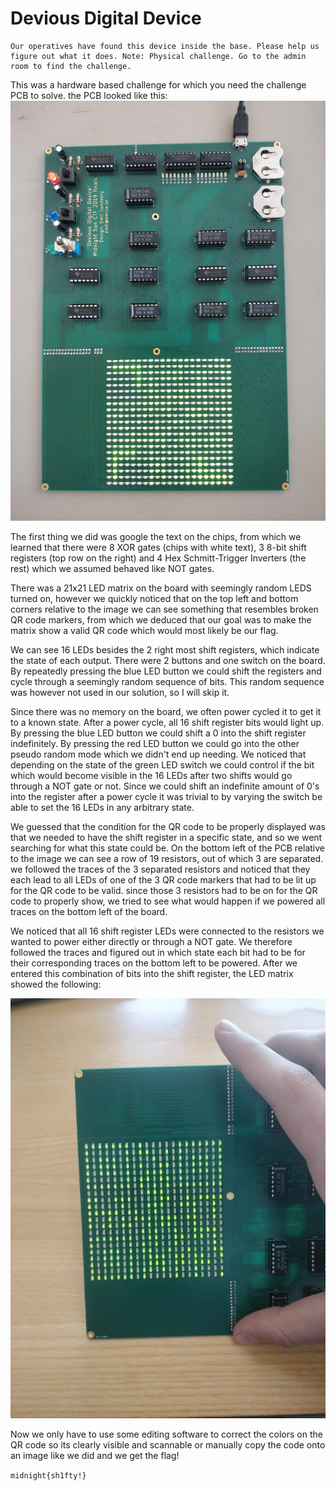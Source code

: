 # Devious Digital Device

```
Our operatives have found this device inside the base. Please help us figure out what it does. Note: Physical challenge. Go to the admin room to find the challenge.
```

This was a hardware based challenge for which you need the challenge PCB to solve. the PCB looked like this:
![PCB image](Devious_Digital_Device1.jpg)

The first thing we did was google the text on the chips, from which we learned that there were 8 XOR gates (chips with white text), 3 8-bit shift registers (top row on the right) and 4 Hex Schmitt-Trigger Inverters (the rest) which we assumed behaved like NOT gates.

There was a 21x21 LED matrix on the board with seemingly random LEDS turned on, however we quickly noticed that on the top left and bottom corners relative to the image we can see something that resembles broken QR code markers, from which we deduced that our goal was to make the matrix show a valid QR code which would most likely be our flag.

We can see 16 LEDs besides the 2 right most shift registers, which indicate the state of each output. There were 2 buttons and one switch on the board. By repeatedly pressing the blue LED button we could shift the registers and cycle through a seemingly random sequence of bits. This random sequence was however not used in our solution, so I will skip it.

Since there was no memory on the board, we often power cycled it to get it to a known state. After a power cycle, all 16 shift register bits would light up. By pressing the blue LED button we could shift a 0 into the shift register indefinitely. By pressing the red LED button we could go into the other pseudo random mode which we didn't end up needing. We noticed that depending on the state of the green LED switch we could control if the bit which would become visible in the 16 LEDs after two shifts would go through a NOT gate or not. Since we could shift an indefinite amount of 0's into the register after a power cycle it was trivial to by varying the switch be able to set the 16 LEDs in any arbitrary state.

We guessed that the condition for the QR code to be properly displayed was that we needed to have the shift register in a specific state, and so we went searching for what this state could be. On the bottom left of the PCB relative to the image we can see a row of 19 resistors, out of which 3 are separated. we followed the traces of the 3 separated resistors and noticed that they each lead to all LEDs of one of the 3 QR code markers that had to be lit up for the QR code to be valid. since those 3 resistors had to be on for the QR code to properly show, we tried to see what would happen if we powered all traces on the bottom left of the board.

We noticed that all 16 shift register LEDs were connected to the resistors we wanted to power either directly or through a NOT gate. We therefore followed the traces and figured out in which state each bit had to be for their corresponding traces on the bottom left to be powered. After we entered this combination of bits into the shift register, the LED matrix showed the following:

![PCB image](Devious_Digital_Device2.jpg)

Now we only have to use some editing software to correct the colors on the QR code so its clearly visible and scannable or manually copy the code onto an image like we did and we get the flag!

`midnight{sh1fty!}`